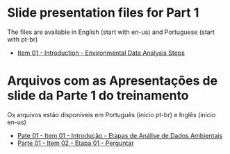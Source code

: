 # Slide presentation files for Part 1

The files are available in English (start with en-us) and Portuguese (start with pt-br)
- [Item 01 - Introduction - Environmental Data Analysis Steps](2022_EDT_en-us_Part01_Item01_EnvironmentalDataTraining2022.pdf)

# Arquivos com as Apresentações de slide da Parte 1 do treinamento

Os arquivos estão disponíveis em Português (início pt-br) e Inglês (início en-us)

- [Pate 01 - Item 01 - Introdução - Etapas de Análise de Dados Ambientais](2022_EDT_pt-br_Part01_Item01_EnvironmentalDataTraining2022.pdf)
- [Parte 01 - Item 02 - Etapa 01 - Perguntar]( 2022_EDT_pt-br_Part01_Item02_EnvironmentalDataTraining2022.pdf)
